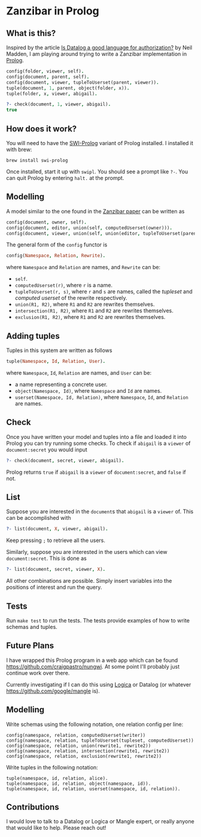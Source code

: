 # Zanzibar in Prolog

## What is this?

Inspired by the article [Is Datalog a good language for authorization?](https://neilmadden.blog/2022/02/19/is-datalog-a-good-language-for-authorization/) by Neil Madden, I am playing around trying to write a Zanzibar implementation in [Prolog](https://www.swi-prolog.org/).

```prolog
config(folder, viewer, self).
config(document, parent, self).
config(document, viewer, tupleToUserset(parent, viewer)).
tuple(document, 1, parent, object(folder, x)).
tuple(folder, x, viewer, abigail).

?- check(document, 1, viewer, abigail).
true
```

## How does it work?

You will need to have the [SWI-Prolog](https://www.swi-prolog.org/) variant of Prolog installed. I installed it with brew:
```console
brew install swi-prolog
```

Once installed, start it up with `swipl`. You should see a prompt like `?-`. You can quit Prolog by entering `halt.` at the prompt.

## Modelling

A model similar to the one found in the [Zanzibar paper](https://storage.googleapis.com/pub-tools-public-publication-data/pdf/10683a8987dbf0c6d4edcafb9b4f05cc9de5974a.pdf) can be written as
```prolog
config(document, owner, self).
config(document, editor, union(self, computedUserset(owner))).
config(document, viewer, union(self, union(editor, tupleToUserset(parent, viewer)))).
```

The general form of the `config` functor is
```prolog
config(Namespace, Relation, Rewrite).
```
where `Namespace` and `Relation` are names, and `Rewrite` can be:
- `self`.
- `computedUserset(r)`, where `r` is a name.
- `tupleToUserset(r, s)`, where `r` and `s` are names, called the _tupleset_ and _computed userset_ of the rewrite respectively.
- `union(R1, R2)`, where `R1` and `R2` are rewrites themselves.
- `intersection(R1, R2)`, where `R1` and `R2` are rewrites themselves.
- `exclusion(R1, R2)`, where `R1` and `R2` are rewrites themselves.

## Adding tuples

Tuples in this system are written as follows
```prolog
tuple(Namespace, Id, Relation, User).
```
where `Namespace`, `Id`, `Relation` are names, and `User` can be:
- a name representing a concrete user.
- `object(Namespace, Id)`, where `Namespace` and `Id` are names.
- `userset(Namespace, Id, Relation)`, where `Namespace`, `Id`, and `Relation` are names.

## Check

Once you have written your model and tuples into a file and loaded it into Prolog you can try running some checks. To check if `abigail` is a `viewer` of `document:secret` you would input
```prolog
?- check(document, secret, viewer, abigail).
```
Prolog returns `true` if `abigail` is a `viewer` of `document:secret`, and `false` if not.

## List

Suppose you are interested in the `document`s that `abigail` is a `viewer` of. This can be accomplished with
```prolog
?- list(document, X, viewer, abigail).
```
Keep pressing `;` to retrieve all the users.

Similarly, suppose you are interested in the users which can view `document:secret`. This is done as
```prolog
?- list(document, secret, viewer, X).
```

All other combinations are possible. Simply insert variables into the positions of interest and run the query.

## Tests

Run `make test` to run the tests. The tests provide examples of how to write schemas and tuples.

## Future Plans

I have wrapped this Prolog program in a web app which can be found https://github.com/craigpastro/nungwi. At some point I'll probably just continue work over there.

Currently investigating if I can do this using [Logica](https://github.com/EvgSkv/logica) or Datalog (or whatever https://github.com/google/mangle is).

## Modelling

Write schemas using the following notation, one relation config per line:
```
config(namespace, relation, computedUserset(writer))
config(namespace, relation, tupleToUserset(tupleset, computedUserset))
config(namespace, relation, union(rewrite1, rewrite2))
config(namespace, relation, intersection(rewrite1, rewrite2))
config(namespace, relation, exclusion(rewrite1, rewrite2))
```

Write tuples in the following notation:
```
tuple(namespace, id, relation, alice).
tuple(namespace, id, relation, object(namespace, id)).
tuple(namespace, id, relation, userset(namespace, id, relation)).
```

## Contributions

I would love to talk to a Datalog or Logica or Mangle expert, or really anyone that would like to help. Please reach out!

